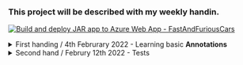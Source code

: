 ### This project will be described with my weekly handin.

[![Build and deploy JAR app to Azure Web App - FastAndFuriousCars](https://github.com/MaltheGram/cars-r-us-startcode/actions/workflows/main_fastandfuriouscars.yml/badge.svg)](https://github.com/MaltheGram/cars-r-us-startcode/actions/workflows/main_fastandfuriouscars.yml)

<details>
 <summary>
  First handing / 4th Februrary 2022 - Learning basic <b>Annotations</b>
  </summary>
  <br>
  I've added the following Enities and Repositories for this first handin:
  <ul>
   <li> CarRepository </li>
   <li> MemberRepository </li>
   <li> Member Entity </li>
   <li> Car Entity </li>
   <br>
   
   I've added the Column annotation to most, if not all fields which serves as a way for the Database to know what columns should be named.
   Also the Entity classes have been annotated with @Entity(name = "xxx"), x serving as the name in the database.
   
   ### UnitTest
   In the test package I currently have 2 UnitTest's. They're testing if the count() from JpaRepository works. 
  
  
  </details>
 
 
 <details> 
  <summary> 
   Second hand / Februry 12th 2022 - Tests
  </summary>
  <br>
  In this hand in we've focused alot more attention onto tests.
  <br>
  The following kind of tests has been added to the repo.
  <ul>
   <li> In Memory Test </li>
   <li> Mock Test with Mockito </li>
   <li> Api Tests </li>
 </details> 

